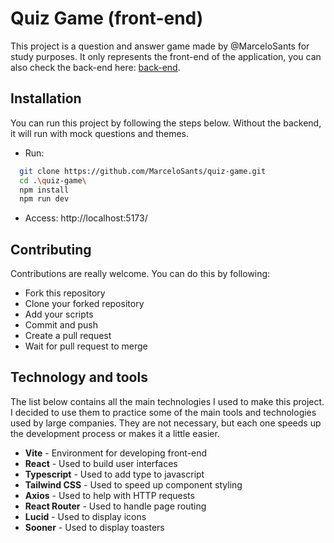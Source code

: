 # Quiz Game (front-end)

This project is a question and answer game made by @MarceloSants for study purposes. It only represents the front-end of the application, you can also check the back-end here: [back-end](https://github.com/MarceloSants/quiz-game-backend).

## Installation

You can run this project by following the steps below. Without the backend, it will run with mock questions and themes.

- Run:

```bash
  git clone https://github.com/MarceloSants/quiz-game.git
  cd .\quiz-game\
  npm install
  npm run dev
```

- Access:
  http://localhost:5173/

## Contributing

Contributions are really welcome. You can do this by following:

- Fork this repository
- Clone your forked repository
- Add your scripts
- Commit and push
- Create a pull request
- Wait for pull request to merge

## Technology and tools

The list below contains all the main technologies I used to make this project. I decided to use them to practice some of the main tools and technologies used by large companies. They are not necessary, but each one speeds up the development process or makes it a little easier.

- <b>Vite</b> - Environment for developing front-end
- <b>React</b> - Used to build user interfaces
- <b>Typescript</b> - Used to add type to javascript
- <b>Tailwind CSS</b> - Used to speed up component styling
- <b>Axios</b> - Used to help with HTTP requests
- <b>React Router</b> - Used to handle page routing
- <b>Lucid</b> - Used to display icons
- <b>Sooner</b> - Used to display toasters
